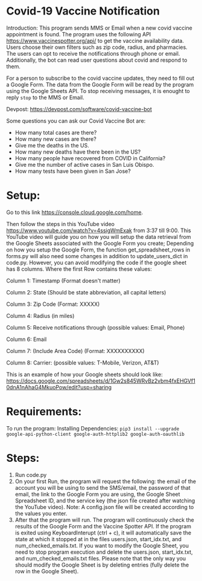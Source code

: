 # Covid-19 Vaccine Notification

Introduction:
This program sends MMS or Email when a new covid vaccine appointment is found. The program uses the following API https://www.vaccinespotter.org/api/ to get the vaccine availability data.
Users choose their own filters such as zip code, radius, and pharmacies. The users can opt to receive the notifications through phone or email. Additionally, the bot can read user questions about covid and respond to them.

For a person to subscribe to the covid vaccine updates, they need to fill out a Google Form. The data from the Google Form will be read by the program using the Google Sheets API. To stop receiving messages, it is enought to reply `stop` to the MMS or Email.

Devpost: https://devpost.com/software/covid-vaccine-bot


Some questions you can ask our Covid Vaccine Bot are:
- How many total cases are there?
- How many new cases are there?
- Give me the deaths in the US.
- How many new deaths have there been in the US?
- How many people have recovered from COVID in California?
- Give me the number of active cases in San Luis Obispo.
- How many tests have been given in San Jose?


# Setup:
Go to this link https://console.cloud.google.com/home.

Then follow the steps in this YouTube video https://www.youtube.com/watch?v=4ssigWmExak from 3:37 till 9:00.
This YouTube video will guide you on how you will setup the data retrieval from the Google Sheets associated with the Google Form you create; Depending on how you setup the Google Form, the function get_spreadsheet_rows in forms.py will also need some changes in addition to update_users_dict in code.py. However, you can avoid modifying the code if the google sheet has 8 columns. Where the first Row contains these values:

Column 1: Timestamp (Format doesn't matter)

Column 2: State (Should be state abbreviation, all capital letters)

Column 3: Zip Code (Format: XXXXX)

Column 4: Radius (in miles)

Column 5: Receive notifications through (possible values: Email, Phone)

Column 6: Email

Column 7: (Include Area Code) (Format: XXXXXXXXXX)

Column 8: Carrier: (possible values: T-Mobile, Verizon, AT&T)

This is an example of how your Google sheets should look like:
https://docs.google.com/spreadsheets/d/1Gw2s845WRvBz2vbm4fxEHGVf10dnA1nAhaG4MkuoPow/edit?usp=sharing

# Requirements:
To run the program:
Installing Dependencies:
`pip3 install --upgrade google-api-python-client google-auth-httplib2 google-auth-oauthlib`


# Steps:
1. Run code.py
2. On your first Run, the program will request the following: the email of the account you will be using to send the SMS/email, the password of that email, the link to the Google Form you are using, the Google Sheet Spreadsheet ID, and the service key (the json file created after watching the YouTube video). Note: A config.json file will be created according to the values you enter.
3. After that the program will run. The program will continuously check the results of the Google Form and the Vaccine Spotter API. If the program is exited using KeyboardInterupt (ctrl + c), it will automatically save the state at which it stopped at in the files users.json, start_idx.txt, and num_checked_emails.txt. If you want to modify the Google Sheet, you need to stop program execution and delete the users.json, start_idx.txt, and num_checked_emails.txt files. Please note that the only way you should modify the Google Sheet is by deleting entries (fully delete the row in the Google Sheet).
